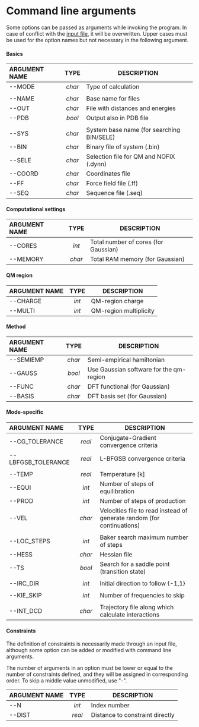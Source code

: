 # Command line arguments
Some options can be passed as arguments while invoking the program.
In case of conflict with the [input file](./options_file.md), it will be overwritten.
Upper cases must be used for the option names but not necessary in
the following argument.

#### Basics
|   ARGUMENT NAME  | TYPE   | DESCRIPTION |
| :--------------- | :--:   | ----------- |
| --MODE           | *char* | Type of calculation |
| | |
| --NAME           | *char* | Base name for files |
| --OUT            | *char* | File with distances and energies |
| --PDB            | *bool* | Output also in PDB file |
| | |
| --SYS            | *char* | System base name (for searching BIN/SELE) |
| --BIN            | *char* | Binary file of system (.bin) |
| --SELE           | *char* | Selection file for QM and NOFIX (.dynn) |
| --COORD          | *char* | Coordinates file |
| --FF             | *char* | Force field file (.ff) |
| --SEQ            | *char* | Sequence file (.seq) |

#### Computational settings
|   ARGUMENT NAME  | TYPE   | DESCRIPTION |
| :--------------- | :--:   | ----------- |
| --CORES          | *int*  | Total number of cores (for Gaussian) |
| --MEMORY         | *char* | Total RAM memory (for Gaussian) |

#### QM region
|   ARGUMENT NAME  | TYPE   | DESCRIPTION |
| :--------------- | :--:   | ----------- |
| --CHARGE         | *int*  | QM-region charge |
| --MULTI          | *int*  | QM-region multiplicity |

#### Method
|   ARGUMENT NAME  | TYPE   | DESCRIPTION |
| :--------------- | :--:   | ----------- |
| --SEMIEMP        | *char* | Semi-empirical hamiltonian |
| --GAUSS          | *bool* | Use Gaussian software for the qm-region |
| --FUNC           | *char* | DFT functional (for Gaussian) |
| --BASIS          | *char* | DFT basis set (for Gaussian) |

#### Mode-specific
|   ARGUMENT NAME    | TYPE   | DESCRIPTION |
| :--------------    | :--:   | ----------- |
| --CG_TOLERANCE     | *real* | Conjugate-Gradient convergence criteria |
| --LBFGSB_TOLERANCE | *real* | L-BFGSB convergence criteria |
| | |
| --TEMP             | *real* | Temperature [k] |
| --EQUI             | *int*  | Number of steps of equilibration |
| --PROD             | *int*  | Number of steps of production |
| --VEL              | *char* | Velocities file to read instead of generate random (for continuations) |
| | |
| --LOC_STEPS        | *int*  | Baker search maximum number of steps |
| --HESS             | *char* | Hessian file |
| --TS               | *bool* | Search for a saddle point (transition state) |
| | |
| --IRC_DIR          | *int*  | Initial direction to follow {-1,1} |
| | |
| --KIE_SKIP         | *int*  | Number of frequencies to skip |
| | |
| --INT_DCD          | *char* | Trajectory file along which calculate interactions |

#### Constraints
The definition of constraints is necessarily made through an input file, although
some option can be added or modified with command line arguments.

The number of arguments in an option must be lower or equal to the number of constraints defined,
and they will be assigned in corresponding order. To skip a middle value unmodified, use "-".

|   ARGUMENT NAME  | TYPE   | DESCRIPTION |
| :--------------- | :--:   | ----------- |
| --N              | *int*  | Index number |
| --DIST           | *real* | Distance to constraint directly |
